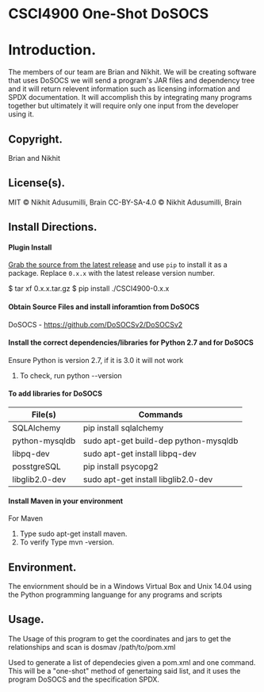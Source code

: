 # CSCI4900 One-Shot DoSOCS

Introduction.
=================
The members of our team are Brian and Nikhit. We will be creating software that uses DoSOCS we will send a program's JAR files and dependency tree and it will return relevent information such as licensing information and SPDX documentation. It will accomplish this by integrating many programs together but ultimately it will require only one input from the developer using it.

## Copyright.
Brian and Nikhit

## License(s).
MIT © Nikhit Adusumilli, Brain
CC-BY-SA-4.0 © Nikhit Adusumilli, Brain

## Install Directions.

#### Plugin Install
[Grab the source from the latest
release](https://github.com/bwolatz/CSCI4900/releases) and use `pip` to install
it as a package. Replace `0.x.x` with the latest release version number.

 $ tar xf 0.x.x.tar.gz
 $ pip install ./CSCI4900-0.x.x

#### Obtain Source Files and install inforamtion from DoSOCS<br />
DoSOCS - https://github.com/DoSOCSv2/DoSOCSv2<br />

#### Install the correct dependencies/libraries for Python 2.7 and for DoSOCS<br />
Ensure Python is version 2.7, if it is 3.0 it will not work<br />
1. To check, run python --version

#### To add libraries for DoSOCS<br />
| File(s) | Commands |
| --- | --- |
|SQLAlchemy|pip install sqlalchemy|
|python-mysqldb|sudo apt-get build-dep python-mysqldb|
|libpq-dev|sudo apt-get install libpq-dev|
|posstgreSQL|pip install psycopg2|
|libglib2.0-dev|sudo apt-get install libglib2.0-dev|

#### Install Maven in your environment<br/>
For Maven<br />
1. Type sudo apt-get install maven.<br/>
2. To verify Type mvn -version.

## Environment.

The enviornment should be in a Windows Virtual Box and Unix 14.04 using the Python programming languange for any programs and scripts 

## Usage.

The Usage of this program to get the coordinates and jars to get the relationships and scan is 
dosmav /path/to/pom.xml

Used to generate a list of dependecies given a pom.xml and one command. This will be a "one-shot" method of genertaing said list, and it uses the program DoSOCS and the specification SPDX.
